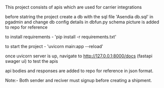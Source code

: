 This project consists of apis which are used for carrier integrations


before statring the project create a db with the sql file 'Asendia db.sql' in pgadmin and change db config details in dbfun.py
schema picture is added to repo for reference

to install requirements - 'pip install -r requirements.txt'

to start the project - 'uvicorn main:app --reload'

once uvicorn server is up, navigate to http://127.0.0.1:8000/docs (fastapi swager ui) to test the apis

api bodies and responses are added to repo for reference in json format.


Note:- Both sender and reciver must signup before creating a shipment.

